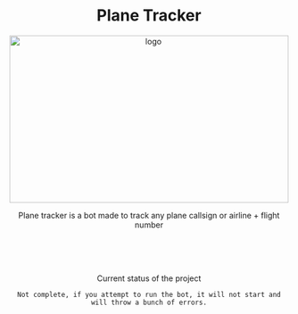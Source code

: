 <div align="center">
<h1>Plane Tracker</h1>
<a href="https://www.pngimages.pics/images/quotes/english/general/airplane-emoji-png-transparent-airplane-52650-274555.png">
  <img 
  height="300"
  width="500"
  alt="logo"
  src="https://www.pngimages.pics/images/quotes/english/general/airplane-emoji-png-transparent-airplane-52650-274555.png" />
</a>
  <p>Plane tracker is a bot made to track any plane callsign or airline + flight number</p>
  <br /> <br /> <br />
  <p>Current status of the project</p>
  
  ```Not complete, if you attempt to run the bot, it will not start and will throw a bunch of errors.```
  
  
</div>
